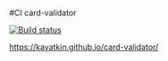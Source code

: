 #CI card-validator

[![Build status](https://ci.appveyor.com/api/projects/status/dvj1ck75jgl1ynxb?svg=true)](https://ci.appveyor.com/project/kayatkin/card-validator)

https://kayatkin.github.io/card-validator/